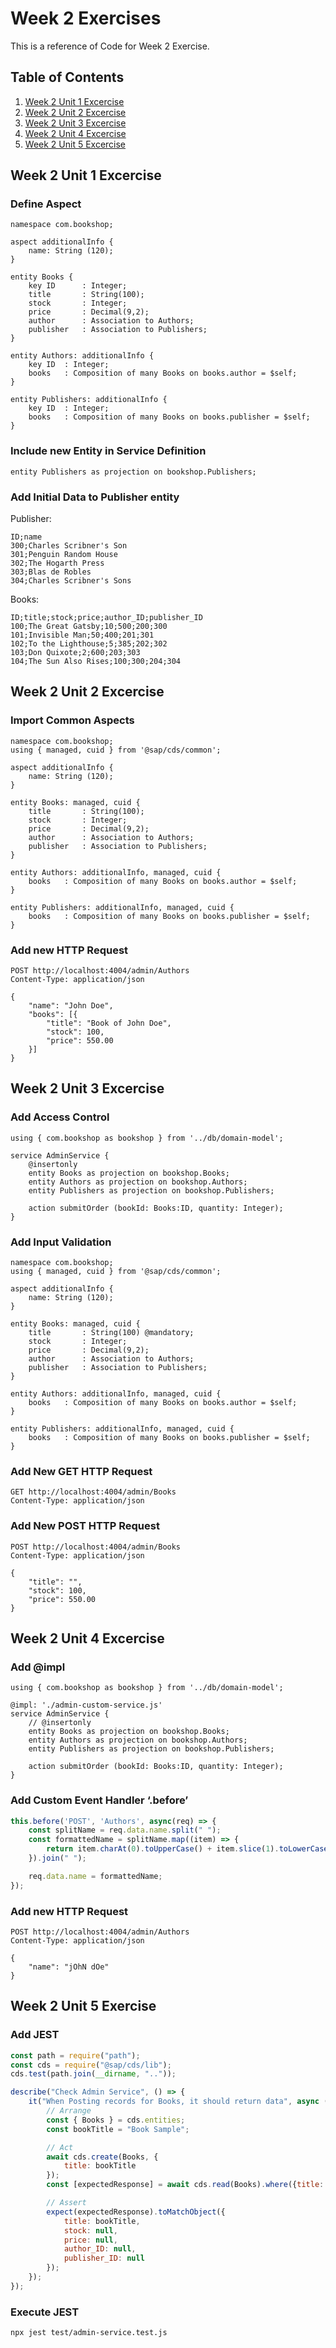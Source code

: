 # Week 2 Exercises
This is a reference of Code for Week 2 Exercise.

## Table of Contents
1. [Week 2 Unit 1 Excercise](#week-2-unit-1-excercise)
2. [Week 2 Unit 2 Excercise](#week-2-unit-2-excercise)
3. [Week 2 Unit 3 Excercise](#week-2-unit-3-excercise)
4. [Week 2 Unit 4 Excercise](#week-2-unit-4-excercise)
5. [Week 2 Unit 5 Excercise](#week-2-unit-5-excercise)

## Week 2 Unit 1 Excercise

### Define Aspect
```cds
namespace com.bookshop;

aspect additionalInfo {
    name: String (120);
}

entity Books {
    key ID      : Integer;
    title       : String(100);
    stock       : Integer;
    price       : Decimal(9,2);
    author      : Association to Authors;
    publisher   : Association to Publishers;
}

entity Authors: additionalInfo {
    key ID  : Integer;
    books   : Composition of many Books on books.author = $self;
}

entity Publishers: additionalInfo {
    key ID  : Integer;
    books   : Composition of many Books on books.publisher = $self;
}
```

### Include new Entity in Service Definition
```cds
entity Publishers as projection on bookshop.Publishers;
```

### Add Initial Data to Publisher entity

Publisher:
```csv
ID;name
300;Charles Scribner's Son
301;Penguin Random House
302;The Hogarth Press
303;Blas de Robles
304;Charles Scribner's Sons
```

Books:
```csv
ID;title;stock;price;author_ID;publisher_ID
100;The Great Gatsby;10;500;200;300
101;Invisible Man;50;400;201;301
102;To the Lighthouse;5;385;202;302
103;Don Quixote;2;600;203;303
104;The Sun Also Rises;100;300;204;304
```

## Week 2 Unit 2 Excercise

### Import Common Aspects
```cds
namespace com.bookshop;
using { managed, cuid } from '@sap/cds/common';

aspect additionalInfo {
    name: String (120);
}

entity Books: managed, cuid {
    title       : String(100);
    stock       : Integer;
    price       : Decimal(9,2);
    author      : Association to Authors;
    publisher   : Association to Publishers;
}

entity Authors: additionalInfo, managed, cuid {
    books   : Composition of many Books on books.author = $self;
}

entity Publishers: additionalInfo, managed, cuid {
    books   : Composition of many Books on books.publisher = $self;
}
```

### Add new HTTP Request
```http
POST http://localhost:4004/admin/Authors
Content-Type: application/json

{
    "name": "John Doe",
    "books": [{
        "title": "Book of John Doe",
        "stock": 100,
        "price": 550.00
    }]
}
```

## Week 2 Unit 3 Excercise

### Add Access Control
```cds
using { com.bookshop as bookshop } from '../db/domain-model';

service AdminService {
    @insertonly
    entity Books as projection on bookshop.Books;
    entity Authors as projection on bookshop.Authors;
    entity Publishers as projection on bookshop.Publishers;
    
    action submitOrder (bookId: Books:ID, quantity: Integer);
}
```

### Add Input Validation
```cds
namespace com.bookshop;
using { managed, cuid } from '@sap/cds/common';

aspect additionalInfo {
    name: String (120);
}

entity Books: managed, cuid {
    title       : String(100) @mandatory;
    stock       : Integer;
    price       : Decimal(9,2);
    author      : Association to Authors;
    publisher   : Association to Publishers;
}

entity Authors: additionalInfo, managed, cuid {
    books   : Composition of many Books on books.author = $self;
}

entity Publishers: additionalInfo, managed, cuid {
    books   : Composition of many Books on books.publisher = $self;
}
```

### Add New GET HTTP Request
```http
GET http://localhost:4004/admin/Books
Content-Type: application/json
```

### Add New POST HTTP Request

```http
POST http://localhost:4004/admin/Books
Content-Type: application/json

{
    "title": "",
    "stock": 100,
    "price": 550.00
}
```

## Week 2 Unit 4 Excercise

### Add @impl
```cds
using { com.bookshop as bookshop } from '../db/domain-model';

@impl: './admin-custom-service.js' 
service AdminService {
    // @insertonly
    entity Books as projection on bookshop.Books;
    entity Authors as projection on bookshop.Authors;
    entity Publishers as projection on bookshop.Publishers;
    
    action submitOrder (bookId: Books:ID, quantity: Integer);
} 
```

### Add Custom Event Handler ‘.before’
```js
this.before('POST', 'Authors', async(req) => {
    const splitName = req.data.name.split(" ");
    const formattedName = splitName.map((item) => {
        return item.charAt(0).toUpperCase() + item.slice(1).toLowerCase();
    }).join(" ");

    req.data.name = formattedName;
});
```

### Add new HTTP Request
```http
POST http://localhost:4004/admin/Authors
Content-Type: application/json

{
    "name": "jOhN dOe"
}
```

## Week 2 Unit 5 Exercise

### Add JEST
```js
const path = require("path");
const cds = require("@sap/cds/lib");
cds.test(path.join(__dirname, ".."));

describe("Check Admin Service", () => {
    it("When Posting records for Books, it should return data", async () => {
        // Arrange
        const { Books } = cds.entities;
        const bookTitle = "Book Sample";

        // Act
        await cds.create(Books, {
            title: bookTitle
        });
        const [expectedResponse] = await cds.read(Books).where({title: bookTitle});

        // Assert
        expect(expectedResponse).toMatchObject({
            title: bookTitle,
            stock: null,
            price: null,
            author_ID: null,
            publisher_ID: null
        });
    });
});
```

### Execute JEST
```
npx jest test/admin-service.test.js
```

